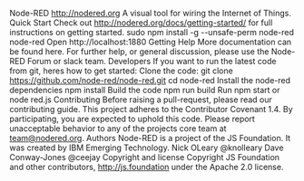 Node-RED http://nodered.org A visual tool for wiring the Internet of Things. Quick Start Check out http://nodered.org/docs/getting-started/ for full instructions on getting started. sudo npm install -g --unsafe-perm node-red node-red Open http://localhost:1880 Getting Help More documentation can be found here. For further help, or general discussion, please use the Node-RED Forum or slack team. Developers If you want to run the latest code from git, heres how to get started: Clone the code: git clone https://github.com/node-red/node-red.git cd node-red Install the node-red dependencies npm install Build the code npm run build Run npm start or node red.js Contributing Before raising a pull-request, please read our contributing guide. This project adheres to the Contributor Covenant 1.4. By participating, you are expected to uphold this code. Please report unacceptable behavior to any of the projects core team at team@nodered.org. Authors Node-RED is a project of the JS Foundation. It was created by IBM Emerging Technology. Nick OLeary @knolleary Dave Conway-Jones @ceejay Copyright and license Copyright JS Foundation and other contributors, http://js.foundation under the Apache 2.0 license.